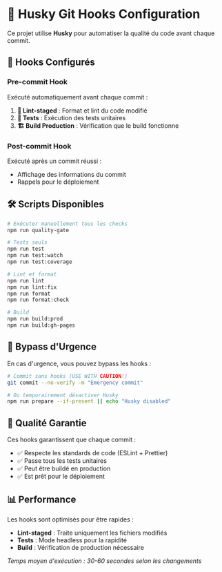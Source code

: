 # 🐺 Husky Git Hooks Configuration

Ce projet utilise **Husky** pour automatiser la qualité du code avant chaque commit.

## 🚀 Hooks Configurés

### Pre-commit Hook
Exécuté automatiquement avant chaque commit :

1. **📝 Lint-staged** : Format et lint du code modifié
2. **🧪 Tests** : Exécution des tests unitaires 
3. **🏗️ Build Production** : Vérification que le build fonctionne

### Post-commit Hook
Exécuté après un commit réussi :
- Affichage des informations du commit
- Rappels pour le déploiement

## 🛠️ Scripts Disponibles

```bash
# Exécuter manuellement tous les checks
npm run quality-gate

# Tests seuls
npm run test
npm run test:watch
npm run test:coverage

# Lint et format
npm run lint
npm run lint:fix
npm run format
npm run format:check

# Build
npm run build:prod
npm run build:gh-pages
```

## 🚨 Bypass d'Urgence

En cas d'urgence, vous pouvez bypass les hooks :

```bash
# Commit sans hooks (USE WITH CAUTION!)
git commit --no-verify -m "Emergency commit"

# Ou temporairement désactiver Husky
npm run prepare --if-present || echo "Husky disabled"
```

## 🎯 Qualité Garantie

Ces hooks garantissent que chaque commit :
- ✅ Respecte les standards de code (ESLint + Prettier)
- ✅ Passe tous les tests unitaires
- ✅ Peut être buildé en production
- ✅ Est prêt pour le déploiement

## 📊 Performance

Les hooks sont optimisés pour être rapides :
- **Lint-staged** : Traite uniquement les fichiers modifiés
- **Tests** : Mode headless pour la rapidité
- **Build** : Vérification de production nécessaire

*Temps moyen d'exécution : 30-60 secondes selon les changements*
